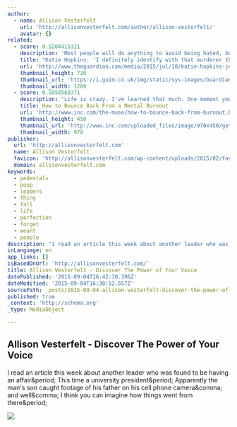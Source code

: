 ```yaml
---
author:
  - name: Allison Vesterfelt
    url: 'http://allisonvesterfelt.com/author/allison-vesterfelt/'
    avatar: {}
related:
  - score: 0.5204415321
    description: 'Most people will do anything to avoid being hated, but Katie Hopkins seems to run frantically towards hatred. Take the 18 days of her life beginning on 29 March. She started with a series of tweets mocking depression: "UK has seen a 500% growth in anti-depressants since 1991.'
    title: "Katie Hopkins: 'I definitely identify with that murderer thing, where you click off'"
    url: 'http://www.theguardian.com/media/2015/jul/18/katie-hopkins-jon-ronson-interview'
    thumbnail_height: 720
    thumbnail_url: 'https://i.guim.co.uk/img/static/sys-images/Guardian/Pix/pictures/2015/7/15/1436958204695/177de4f6-252e-49e3-868f-2805a3ed39f1-2060x1236.jpeg?w=1200&q=85&auto=format&sharp=10&s=da88168de43db8e78b814601ca6a65fe'
    thumbnail_width: 1200
  - score: 0.5058560371
    description: "Life is crazy. I've learned that much. One moment you're working to make everything good in your life and career, then, before you know it, you're flat on your back, unable to do much more than dream up words that rhyme with \"burnout.\" If you've ever been burnt out, then you know what I'm talking about."
    title: How to Bounce Back From a Mental Burnout
    url: 'http://www.inc.com/the-muse/how-to-bounce-back-from-burnout.html'
    thumbnail_height: 450
    thumbnail_url: 'http://www.inc.com/uploaded_files/image/970x450/getty_168956903_2000151120009280214_60959.jpg'
    thumbnail_width: 970
publisher:
  url: 'http://allisonvesterfelt.com'
  name: Allison Vesterfelt
  favicon: 'http://allisonvesterfelt.com/wp-content/uploads/2015/02/favicon.png'
  domain: allisonvesterfelt.com
keywords:
  - pedestals
  - poop
  - leaders
  - thing
  - fall
  - life
  - perfection
  - forget
  - meant
  - people
description: "I read an article this week about another leader who was found to be having an affair. This time a university president. Apparently the man's son caught footage of his father on his cell phone camera, and well, I think you can imagine how things went from there."
inLanguage: en
app_links: []
isBasedOnUrl: 'http://allisonvesterfelt.com/'
title: Allison Vesterfelt - Discover The Power of Your Voice
datePublished: '2015-09-04T16:42:30.396Z'
dateModified: '2015-09-04T16:38:52.557Z'
sourcePath: _posts/2015-09-04-allison-vesterfelt-discover-the-power-of-your-voice.md
published: true
_context: 'http://schema.org'
_type: MediaObject

---
```

<article style=""><h1>Allison Vesterfelt - Discover The Power of Your Voice</h1><p>I read an article this week about another leader who was found to be having an affair&amp;period; This time a university president&amp;period; Apparently the man's son caught footage of his father on his cell phone camera&amp;comma; and well&amp;comma; I think you can imagine how things went from there&amp;period;</p><img src="http://allisonvesterfelt.com/wp-content/uploads/2015/09/leaders.jpg" /></article>